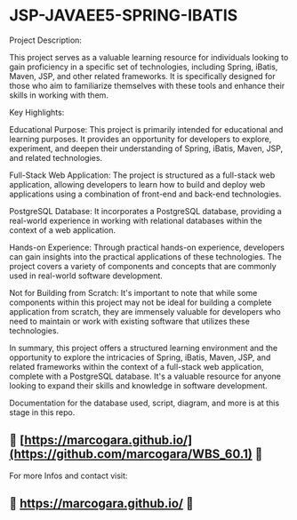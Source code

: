 # JSP-JAVAEE5-SPRING-IBATIS

Project Description:

This project serves as a valuable learning resource for individuals looking to gain proficiency in a specific set of technologies, including Spring, iBatis, Maven, JSP, and other related frameworks. It is specifically designed for those who aim to familiarize themselves with these tools and enhance their skills in working with them.

Key Highlights:

Educational Purpose: This project is primarily intended for educational and learning purposes. It provides an opportunity for developers to explore, experiment, and deepen their understanding of Spring, iBatis, Maven, JSP, and related technologies.

Full-Stack Web Application: The project is structured as a full-stack web application, allowing developers to learn how to build and deploy web applications using a combination of front-end and back-end technologies.

PostgreSQL Database: It incorporates a PostgreSQL database, providing a real-world experience in working with relational databases within the context of a web application.

Hands-on Experience: Through practical hands-on experience, developers can gain insights into the practical applications of these technologies. The project covers a variety of components and concepts that are commonly used in real-world software development.

Not for Building from Scratch: It's important to note that while some components within this project may not be ideal for building a complete application from scratch, they are immensely valuable for developers who need to maintain or work with existing software that utilizes these technologies.

In summary, this project offers a structured learning environment and the opportunity to explore the intricacies of Spring, iBatis, Maven, JSP, and related frameworks within the context of a full-stack web application, complete with a PostgreSQL database. It's a valuable resource for anyone looking to expand their skills and knowledge in software development.

Documentation for the database used, script, diagram, and more is at this stage in this repo. 

## 🚀 [https://marcogara.github.io/](https://github.com/marcogara/WBS_60.1) 🚀

For more Infos and contact visit: 

## 🚀 https://marcogara.github.io/ 🚀
